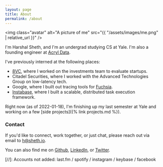 ```yaml
---
layout: page
title: About
permalink: /about
---
```


<style type="text/css">
.avatar {
  float: right;
  max-width: 12em;
  border-radius: 50%;
  margin-left: 1.5em;
  margin-bottom: 1.5em;
}
@media screen and (max-width: 30em) {
  .avatar {
    display: block;
    float: unset;
    margin: 0 auto;
  }
}

</style>

<img class="avatar" alt="A picture of me" src="{{ "/assets/images/me.png" | relative_url }}" />

I'm Harshal Sheth, and I'm an undergrad studying CS at Yale. I'm also a founding engineer at [Acryl Data](https://www.acryldata.io/).

I've previously interned at the following places:

- [8VC](https://8vc.com/), where I worked on the investments team to evaluate startups.
- Citadel Securities, where I worked with the Advanced Technologies Group on low-latency tech.
- Google, where I built out tracing tools for [Fuchsia](https://fuchsia.dev/).
- [Instabase](https://about.instabase.com/), where I built a scalable, distributed task execution framework.

<!-- At Yale, I'm involved in a bunch of different things: I dance on [MonstRAASity](https://collegearts.yale.edu/organizations/alliance-dance-yale/dance-groups/monstraasity-raas), advise tech teams as part of [Code4Good](http://yalecode4good.org/), help manage a $400k portfolio in [YSIG](https://yalesig.com/), and analyze investment opportunities for the greater good through [UP Fund](https://www.theupfund.org/about). I also started and run the [YCS](http://yalecompsociety.org/) Dev Team, which manages [CourseTable](https://coursetable.com/). -->

Right now (as of 2022-01-18), I'm finishing up my last semester at Yale and working on a few [side projects]({% link projects.md %}).

### Contact

If you'd like to connect, work together, or just chat, please reach out via email to [h@sheth.io](mailto:harshal@sheth.io).

You can also find me on [Github](https://github.com/hsheth2/), [LinkedIn](https://www.linkedin.com/in/hsheth2/), or [Twitter](https://twitter.com/_harshalsheth).

[//]: Accounts not added: last.fm / spotify / instagram / keybase / facebook

